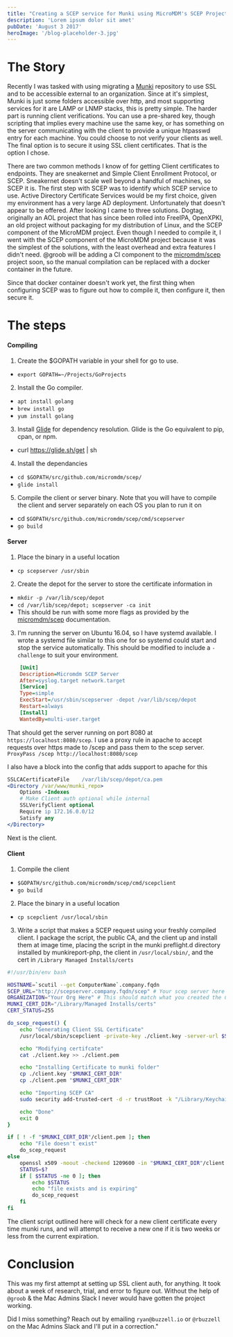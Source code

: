 ```yaml
---
title: "Creating a SCEP service for Munki using MicroMDM's SCEP Project"
description: 'Lorem ipsum dolor sit amet'
pubDate: 'August 3 2017'
heroImage: '/blog-placeholder-3.jpg'
---
```


# The Story
Recently I was tasked with using migrating a [Munki](https://github.com/munki/munki) repository to use SSL and to be accessible external to an organization. Since at it's simplest, Munki is just some folders accessible over http, and most supporting services for it are LAMP or LNMP stacks, this is pretty simple. The harder part is running client verifications. You can use a pre-shared key, though scripting that implies every machine use the same key, or has something on the server communicating with the client to provide a unique htpasswd entry for each machine. You could choose to not verify your clients as well. The final option is to secure it using SSL client certificates. That is the option I chose. 

There are two common methods I know of for getting Client certificates to endpoints. They are sneakernet and Simple Client Enrollment Protocol, or SCEP. Sneakernet doesn't scale well beyond a handful of machines, so SCEP it is.
The first step with SCEP was to identify which SCEP service to use. Active Directory Certificate Services would be my first choice, given my environment has a very large AD deployment. Unfortunately that doesn't appear to be offered. After looking I came to three solutions. Dogtag, originally an AOL project that has since been rolled into FreeIPA, OpenXPKI, an old project without packaging for my distribution of Linux, and the SCEP component of the MicroMDM project. Even though I needed to compile it, I went with the SCEP component of the MicroMDM project because it was the simplest of the solutions, with the least overhead and extra features I didn't need. @groob will be adding a CI component to the [micromdm/scep](https://github.com/micromdm/scep) project soon, so the manual compilation can be replaced with a docker container in the future.

Since that docker container doesn't work yet, the first thing when configuring SCEP was to figure out how to compile it, then configure it, then secure it.

# The steps
#### Compiling
1. Create the $GOPATH variable in your shell for go to use.
 * `export GOPATH=~/Projects/GoProjects`
2. Install the Go compiler.
 * `apt install golang`
 * `brew install go`
 * `yum install golang`
3. Install [Glide](https://github.com/Masterminds/glide) for dependency resolution. Glide is the Go equivalent to pip, cpan, or npm.
 * curl https://glide.sh/get | sh
4. Install the dependancies
 * `cd $GOPATH/src/github.com/micromdm/scep/`
 * `glide install`
5. Compile the client or server binary. Note that you will have to compile the client and server separately on each OS you plan to run it on
 * cd `$GOPATH/src/github.com/micromdm/scep/cmd/scepserver`
 * `go build`

#### Server
1. Place the binary in a useful location
 * `cp scepserver /usr/sbin`
2. Create the depot for the server to store the certificate information in
 * `mkdir -p /var/lib/scep/depot`
 * `cd /var/lib/scep/depot; scepserver -ca init`
  * This should be run with some more flags as provided by the [micromdm/scep](https://github.com/micromdm/scep) documentation.
3. I'm running the server on Ubuntu 16.04, so I have systemd available. I wrote a systemd file similar to this one for so systemd could start and stop the service automatically. This should be modified to include a `-challenge` to suit your environment.
```ini
    [Unit]
    Description=Micromdm SCEP Server
    After=syslog.target network.target
    [Service]
    Type=simple
    ExecStart=/usr/sbin/scepserver -depot /var/lib/scep/depot
    Restart=always
    [Install]
    WantedBy=multi-user.target
```
That should get the server running on port 8080 at `https://localhost:8080/scep`. I use a proxy rule in apache to accept requests over https made to /scep and pass them to the scep server. 
`ProxyPass /scep http://localhost:8080/scep`

I also have a block into the config that adds support to apache for this

```apache
SSLCACertificateFile    /var/lib/scep/depot/ca.pem
<Directory /var/www/munki_repo>
    Options -Indexes
    # Make Client auth optional while internal
    SSLVerifyClient optional
    Require ip 172.16.0.0/12
    Satisfy any
</Directory>
``` 

Next is the client. 

#### Client
1. Compile the client
 * `$GOPATH/src/github.com/micromdm/scep/cmd/scepclient`
 * `go build`
2. Place the binary in a useful location
 * `cp scepclient /usr/local/sbin`
3. Write a script that makes a SCEP request using your freshly compiled client. I package the script, the public CA, and the client up and install them at image time, placing the script in the munki preflight.d directory installed by munkireport-php, the client in `/usr/local/sbin/`, and the cert in `/Library Managed Installs/certs`
```bash
#!/usr/bin/env bash

HOSTNAME=`scutil --get ComputerName`.company.fqdn
SCEP_URL="http://scepserver.company.fqdn/scep" # Your scep server here
ORGANIZATION="Your Org Here" # This should match what you created the CA certificate with
MUNKI_CERT_DIR="/Library/Managed Installs/certs"
CERT_STATUS=255

do_scep_request() {
    echo "Generating Client SSL Certificate"
    /usr/local/sbin/scepclient -private-key ./client.key -server-url $SCEP_URL -organization $ORGANIZATION -cn $HOSTNAME

    echo "Modifying certifcate"
    cat ./client.key >> ./client.pem

    echo "Installing Certificate to munki folder"
    cp ./client.key "$MUNKI_CERT_DIR"
    cp ./client.pem "$MUNKI_CERT_DIR"

    echo "Importing SCEP CA"
    sudo security add-trusted-cert -d -r trustRoot -k "/Library/Keychains/System.keychain" "$MUNKI_CERT_DIR"/ca.pem

    echo "Done"
    exit 0
}

if [ ! -f "$MUNKI_CERT_DIR"/client.pem ]; then
    echo "File doesn't exist"
    do_scep_request
else
    openssl x509 -noout -checkend 1209600 -in "$MUNKI_CERT_DIR"/client.pem
    STATUS=$?
    if [ $STATUS -ne 0 ]; then
        echo $STATUS
        echo "file exists and is expiring"
        do_scep_request
    fi
fi
```
The client script outlined here will check for a new client certificate every time munki runs, and will attempt to receive a new one if it is two weeks or less from the current expiration.

# Conclusion
This was my first attempt at setting up SSL client auth, for anything. It took about a week of research, trial, and error to figure out. Without the help of `@groob` & the Mac Admins Slack I never would have gotten the project working.

Did I miss something? Reach out by emailing `ryan@buzzell.io` or `@rbuzzell` on the Mac Admins Slack and I'll put in a correction."